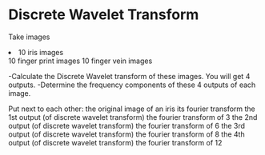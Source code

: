 # Discrete Wavelet Transform

Take images

<li>
10 iris images
</li>10 finger print images
10 finger vein images

-Calculate the Discrete Wavelet transform of these images. You will get 4 outputs. 
-Determine the frequency components of these 4 outputs of each image.

Put next to each other:
the original image of an iris
its fourier transform
the 1st output (of discrete wavelet transform) 
the fourier transform of 3
the 2nd output (of discrete wavelet transform) 
the fourier transform of 6
the 3rd output (of discrete wavelet transform) 
the fourier transform of 8
the 4th output (of discrete wavelet transform) 
the fourier transform of 12
